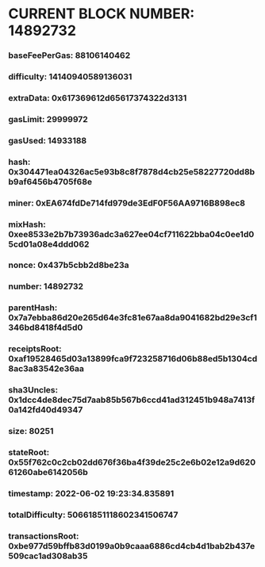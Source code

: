 # CURRENT BLOCK NUMBER: 14892732

### baseFeePerGas: 88106140462
### difficulty: 14140940589136031
### extraData: 0x617369612d65617374322d3131
### gasLimit: 29999972
### gasUsed: 14933188
### hash: 0x304471ea04326ac5e93b8c8f7878d4cb25e58227720dd8bb9af6456b4705f68e
### miner: 0xEA674fdDe714fd979de3EdF0F56AA9716B898ec8
### mixHash: 0xee8533e2b7b73936adc3a627ee04cf711622bba04c0ee1d05cd01a08e4ddd062
### nonce: 0x437b5cbb2d8be23a
### number: 14892732
### parentHash: 0x7a7ebba86d20e265d64e3fc81e67aa8da9041682bd29e3cf1346bd8418f4d5d0
### receiptsRoot: 0xaf19528465d03a13899fca9f723258716d06b88ed5b1304cd8ac3a83542e36aa
### sha3Uncles: 0x1dcc4de8dec75d7aab85b567b6ccd41ad312451b948a7413f0a142fd40d49347
### size: 80251
### stateRoot: 0x55f762c0c2cb02dd676f36ba4f39de25c2e6b02e12a9d62061260abe6142056b
### timestamp: 2022-06-02 19:23:34.835891
### totalDifficulty: 50661851118602341506747
### transactionsRoot: 0xbe977d59bffb83d0199a0b9caaa6886cd4cb4d1bab2b437e509cac1ad308ab35
